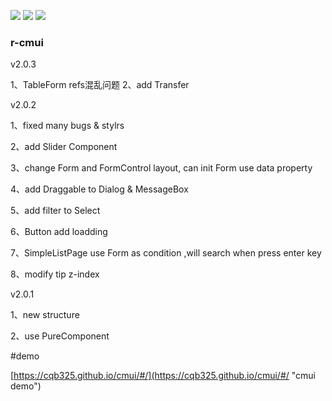 ![](https://img.shields.io/badge/r--cmui-2.0.2-blue.svg) ![](https://img.shields.io/badge/licence-MIT%20License-blue.svg) ![](https://img.shields.io/badge/build-passing-brightgreen.svg)
### r-cmui
v2.0.3

1、TableForm refs混乱问题
2、add Transfer

v2.0.2

1、fixed many bugs & stylrs

2、add Slider Component

3、change Form and FormControl layout, can init Form use data property

4、add Draggable to Dialog & MessageBox

5、add filter to Select

6、Button add loadding

7、SimpleListPage use Form as condition ,will search when press enter key

8、modify tip z-index

v2.0.1

1、new structure

2、use PureComponent

#demo

[https://cqb325.github.io/cmui/#/](https://cqb325.github.io/cmui/#/ "cmui demo")